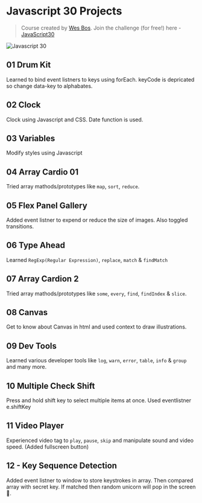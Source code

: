 # Javascript 30 Projects

> Course created by [Wes Bos](https://github.com/wesbos). Join the challenge (for free!) here - [JavaScript30](https://javascript30.com/account)

![Javascript 30](https://javascript30.com/images/JS3-social-share.png)

## 01 Drum Kit

Learned to bind event listners to keys using forEach.
keyCode is depricated so change data-key to alphabates.

## 02 Clock

Clock using Javascript and CSS. Date function is used.

## 03 Variables

Modify styles using Javascript

## 04 Array Cardio 01

Tried array mathods/prototypes like `map`, `sort`, `reduce`.

## 05 Flex Panel Gallery

Added event listner to expend or reduce the size of images. Also toggled transitions.

## 06 Type Ahead

Learned `RegExp(Regular Expression)`, `replace`, `match` & `findMatch`

## 07 Array Cardion 2

Tried array mathods/prototypes like `some`, `every`, `find`, `findIndex` & `slice`.

## 08 Canvas

Get to know about Canvas in html and used context to draw illustrations.

## 09 Dev Tools

Learned various developer tools like `log`, `warn`, `error`, `table`, `info` & `group` and many more.

## 10 Multiple Check Shift

Press and hold shift key to select multiple items at once. Used eventlistner e.shiftKey

## 11 Video Player

Experienced video tag to `play`, `pause`, `skip` and manipulate sound and video speed. (Added fullscreen button)

## 12 - Key Sequence Detection

Added event listner to window to store keystrokes in array. Then compared array with secret key. If matched then random unicorn will pop in the screen 🦄.
